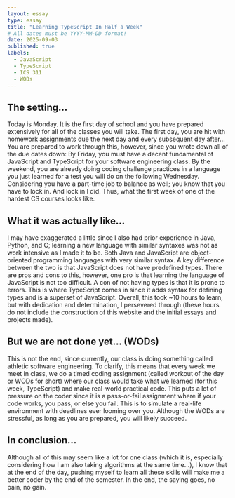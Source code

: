 ```yaml
---
layout: essay
type: essay
title: "Learning TypeScript In Half a Week"
# All dates must be YYYY-MM-DD format!
date: 2025-09-03
published: true
labels:
  - JavaScript
  - TypeScript
  - ICS 311
  - WODs
---
```


## The setting…
  Today is Monday. It is the first day of school and you have prepared extensively for all of the classes you will take. The first day, you are hit with homework assignments due the next day and every subsequent day after… You are prepared to work through this, however, since you wrote down all of the due dates down: By Friday, you must have a decent fundamental of JavaScript and TypeScript for your software engineering class. By the weekend, you are already doing coding challenge practices in a language you just learned for a test you will do on the following Wednesday. Considering you have a part-time job to balance as well; you know that you have to lock in. And lock in I did. Thus, what the first week of one of the hardest CS courses looks like.

## What it was actually like…
  I may have exaggerated a little since I also had prior experience in Java, Python, and C; learning a new language with similar syntaxes was not as work intensive as I made it to be. Both Java and JavaScript are object-oriented programming languages with very similar syntax. A key difference between the two is that JavaScript does not have predefined types. There are pros and cons to this, however, one pro is that learning the language of JavaScript is not too difficult. A con of not having types is that it is prone to errors. This is where TypeScript comes in since it adds syntax for defining types and is a superset of JavaScript.  Overall, this took ~10 hours to learn, but with dedication and determination, I persevered through (these hours do not include the construction of this website and the initial essays and projects made).

## But we are not done yet... (WODs)
  This is not the end, since currently, our class is doing something called athletic software engineering.  To clarify, this means that every week we meet in class, we do a timed coding assignment (called workout of the day or WODs for short) where our class would take what we learned (for this week, TypeScript) and make real-world practical code.  This puts a lot of pressure on the coder since it is a pass-or-fail assignment where if your code works, you pass, or else you fail.  This is to simulate a real-life environment with deadlines ever looming over you.  Although the WODs are stressful, as long as you are prepared, you will likely succeed.

## In conclusion…
  Although all of this may seem like a lot for one class (which it is, especially considering how I am also taking algorithms at the same time…), I know that at the end of the day, pushing myself to learn all these skills will make me a better coder by the end of the semester.  In the end, the saying goes, no pain, no gain.

